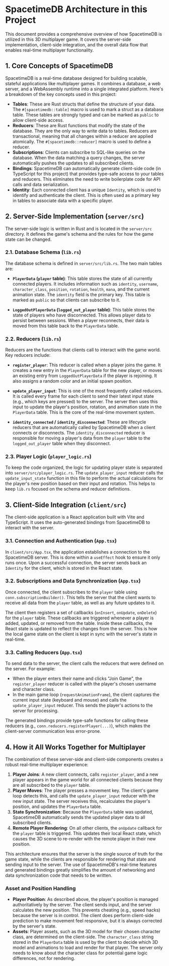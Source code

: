 # SpacetimeDB Architecture in this Project

This document provides a comprehensive overview of how SpacetimeDB is utilized in this 3D multiplayer game. It covers the server-side implementation, client-side integration, and the overall data flow that enables real-time multiplayer functionality.

## 1. Core Concepts of SpacetimeDB

SpacetimeDB is a real-time database designed for building scalable, stateful applications like multiplayer games. It combines a database, a web server, and a WebAssembly runtime into a single integrated platform. Here's a breakdown of the key concepts used in this project:

- **Tables**: These are Rust structs that define the structure of your data. The `#[spacetimedb::table]` macro is used to mark a struct as a database table. These tables are strongly typed and can be marked as `public` to allow client-side access.
- **Reducers**: These are Rust functions that modify the state of the database. They are the only way to write data to tables. Reducers are transactional, meaning that all changes within a reducer are applied atomically. The `#[spacetimedb::reducer]` macro is used to define a reducer.
- **Subscriptions**: Clients can subscribe to SQL-like queries on the database. When the data matching a query changes, the server automatically pushes the updates to all subscribed clients.
- **Bindings**: SpacetimeDB can automatically generate client-side code (in TypeScript for this project) that provides type-safe access to your tables and reducers. This eliminates the need to write boilerplate code for API calls and data serialization.
- **Identity**: Each connected client has a unique `Identity`, which is used to identify and authenticate the client. This is often used as a primary key in tables to associate data with a specific player.

## 2. Server-Side Implementation (`server/src`)

The server-side logic is written in Rust and is located in the `server/src` directory. It defines the game's schema and the rules for how the game state can be changed.

### 2.1. Database Schema (`lib.rs`)

The database schema is defined in `server/src/lib.rs`. The two main tables are:

- **`PlayerData` (`player` table)**: This table stores the state of all currently connected players. It includes information such as `identity`, `username`, `character_class`, `position`, `rotation`, `health`, `mana`, and the current animation state. The `identity` field is the primary key. This table is marked as `public` so that clients can subscribe to it.

- **`LoggedOutPlayerData` (`logged_out_player` table)**: This table stores the state of players who have disconnected. This allows player data to persist between sessions. When a player reconnects, their data is moved from this table back to the `PlayerData` table.

### 2.2. Reducers (`lib.rs`)

Reducers are the functions that clients call to interact with the game world. Key reducers include:

- **`register_player`**: This reducer is called when a player joins the game. It creates a new entry in the `PlayerData` table for the new player, or moves an existing entry from `LoggedOutPlayerData` if the player is rejoining. It also assigns a random color and an initial spawn position.

- **`update_player_input`**: This is one of the most frequently called reducers. It is called every frame for each client to send their latest input state (e.g., which keys are pressed) to the server. The server then uses this input to update the player's position, rotation, and animation state in the `PlayerData` table. This is the core of the real-time movement system.

- **`identity_connected` / `identity_disconnected`**: These are lifecycle reducers that are automatically called by SpacetimeDB when a client connects or disconnects. The `identity_disconnected` reducer is responsible for moving a player's data from the `player` table to the `logged_out_player` table when they disconnect.

### 2.3. Player Logic (`player_logic.rs`)

To keep the code organized, the logic for updating player state is separated into `server/src/player_logic.rs`. The `update_player_input` reducer calls the `update_input_state` function in this file to perform the actual calculations for the player's new position based on their input and rotation. This helps to keep `lib.rs` focused on the schema and reducer definitions.

## 3. Client-Side Integration (`client/src`)

The client-side application is a React application built with Vite and TypeScript. It uses the auto-generated bindings from SpacetimeDB to interact with the server.

### 3.1. Connection and Authentication (`App.tsx`)

In `client/src/App.tsx`, the application establishes a connection to the SpacetimeDB server. This is done within a `useEffect` hook to ensure it only runs once. Upon a successful connection, the server sends back an `Identity` for the client, which is stored in the React state.

### 3.2. Subscriptions and Data Synchronization (`App.tsx`)

Once connected, the client subscribes to the `player` table using `conn.subscriptionBuilder()`. This tells the server that the client wants to receive all data from the `player` table, as well as any future updates to it.

The client then registers a set of callbacks (`onInsert`, `onUpdate`, `onDelete`) for the `player` table. These callbacks are triggered whenever a player is added, updated, or removed from the table. Inside these callbacks, the React state is updated to reflect the changes from the server. This is how the local game state on the client is kept in sync with the server's state in real-time.

### 3.3. Calling Reducers (`App.tsx`)

To send data to the server, the client calls the reducers that were defined on the server. For example:

- When the player enters their name and clicks "Join Game", the `register_player` reducer is called with the player's chosen username and character class.
- In the main game loop (`requestAnimationFrame`), the client captures the current input state (keyboard and mouse) and calls the `update_player_input` reducer. This sends the player's actions to the server for processing.

The generated bindings provide type-safe functions for calling these reducers (e.g., `conn.reducers.registerPlayer(...)`), which makes the client-server communication less error-prone.

## 4. How it All Works Together for Multiplayer

The combination of these server-side and client-side components creates a robust real-time multiplayer experience:

1.  **Player Joins**: A new client connects, calls `register_player`, and a new player appears in the game world for all connected clients because they are all subscribed to the `player` table.
2.  **Player Moves**: The player presses a movement key. The client's game loop detects this, and calls the `update_player_input` reducer with the new input state. The server receives this, recalculates the player's position, and updates the `PlayerData` table.
3.  **State Synchronization**: Because the `PlayerData` table was updated, SpacetimeDB automatically sends the updated player data to all subscribed clients.
4.  **Remote Player Rendering**: On all other clients, the `onUpdate` callback for the `player` table is triggered. This updates their local React state, which causes the 3D scene to re-render with the remote player in their new position.

This architecture ensures that the server is the single source of truth for the game state, while the clients are responsible for rendering that state and sending input to the server. The use of SpacetimeDB's real-time features and generated bindings greatly simplifies the amount of networking and data synchronization code that needs to be written.

### Asset and Position Handling

- **Player Position**: As described above, the player's position is managed authoritatively by the server. The client sends input, and the server calculates the new position. This prevents cheating (e.g., speed hacks) because the server is in control. The client does perform client-side prediction to make movement feel responsive, but it is always corrected by the server's state.
- **Assets**: Player assets, such as the 3D model for their chosen character class, are determined on the client-side. The `character_class` string stored in the `PlayerData` table is used by the client to decide which 3D model and animations to load and render for that player. The server only needs to know about the character class for potential game logic differences, not for rendering. 